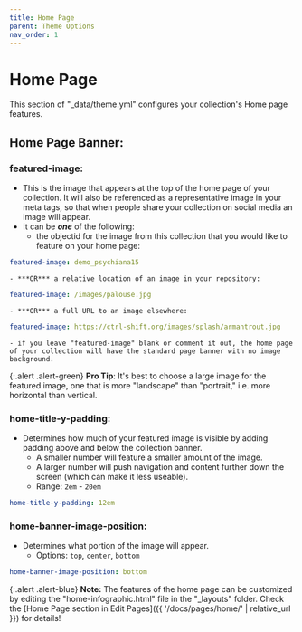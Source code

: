 ```yaml
---
title: Home Page
parent: Theme Options
nav_order: 1
---
```


# Home Page

This section of "_data/theme.yml" configures your collection's Home page features.

## Home Page Banner:

### featured-image: 

- This is the image that appears at the top of the home page of your collection. It will also be referenced as a representative image in your meta tags, so that when people share your collection on social media an image will appear.
- It can be ***one*** of the following:
	- the objectid for the image from this collection that you would like to feature on your home page: 
```yaml
featured-image: demo_psychiana15
```
	- ***OR*** a relative location of an image in your repository: 
```yaml
featured-image: /images/palouse.jpg
```
	- ***OR*** a full URL to an image elsewhere:
```yaml
featured-image: https://ctrl-shift.org/images/splash/armantrout.jpg
```
	- if you leave "featured-image" blank or comment it out, the home page of your collection will have the standard page banner with no image background.

{:.alert .alert-green}
**Pro Tip**: It's best to choose a large image for the featured image, one that is more "landscape" than "portrait," i.e. more horizontal than vertical.

### home-title-y-padding: 

- Determines how much of your featured image is visible by adding padding above and below the collection banner. 
	- A smaller number will feature a smaller amount of the image.
	- A larger number will push navigation and content further down the screen (which can make it less useable).
	- Range: `2em` - `20em`
```yaml
home-title-y-padding: 12em
```

### home-banner-image-position: 

- Determines what portion of the image will appear. 
	- Options: `top`, `center`, `bottom`
```yaml
home-banner-image-position: bottom
```

{:.alert .alert-blue}
**Note:** The features of the home page can be customized by editing the "home-infographic.html" file in the "_layouts" folder. 
Check the [Home Page section in Edit Pages]({{ '/docs/pages/home/' | relative_url }}) for details!

